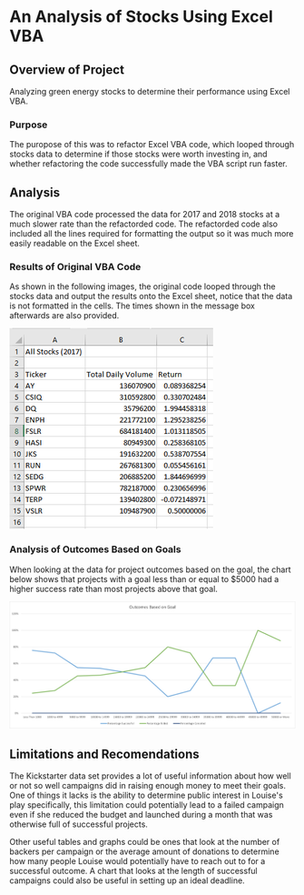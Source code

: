 # An Analysis of Stocks Using Excel VBA

## Overview of Project

Analyzing green energy stocks to determine their performance using Excel VBA.

### Purpose

The puropose of this was to refactor Excel VBA code, which looped through stocks data to determine if those stocks were worth investing in, and whether refactoring the code successfully made the VBA script run faster.

## Analysis

The original VBA code processed the data for 2017 and 2018 stocks at a much slower rate than the refactorded code. The refactorded code also included all the lines required for formatting the output so it was much more easily readable on the Excel sheet.

### Results of Original VBA Code

As shown in the following images, the original code looped through the stocks data and output the results onto the Excel sheet, notice that the data is not formatted in the cells. The times shown in the message box afterwards are also provided.

![2017 Results Original Code](https://github.com/psidhu42/stock-analysis/blob/main/resources/module_2017.PNG)

### Analysis of Outcomes Based on Goals

When looking at the data for project outcomes based on the goal, the chart below shows that projects with a goal less than or equal to $5000 had a higher success rate than most projects above that goal.

![Outcomes vs Goals](https://github.com/psidhu42/kickstarter-analysis/blob/main/resources/Outcomes_vs_Goals.png)

## Limitations and Recomendations

The Kickstarter data set provides a lot of useful information about how well or not so well campaigns did in raising enough money to meet their goals. One of things it lacks is the ability to determine public interest in Louise's play specifically, this limitation could potentially lead to a failed campaign even if she reduced the budget and launched during a month that was otherwise full of successful projects.

Other useful tables and graphs could be ones that look at the number of backers per campaign or the average amount of donations to determine how many people Louise would potentially have to reach out to for a successful outcome. A chart that looks at the length of successful campaigns could also be useful in setting up an ideal deadline.